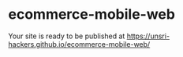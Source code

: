# ecommerce-mobile-web

Your site is ready to be published at https://unsri-hackers.github.io/ecommerce-mobile-web/